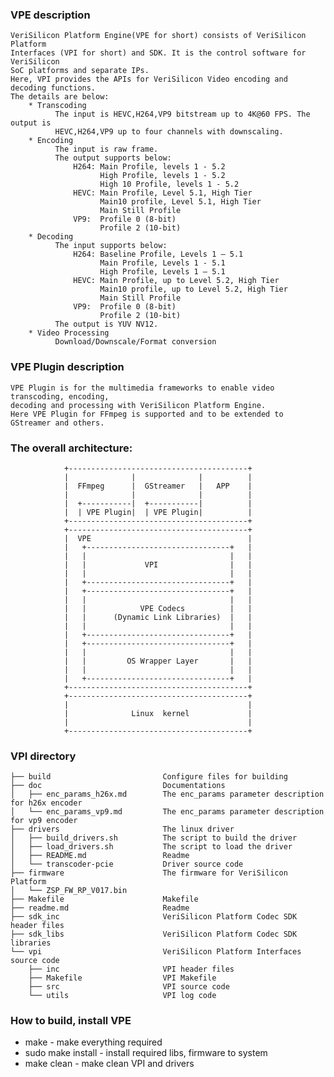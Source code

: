 ### VPE description
```
VeriSilicon Platform Engine(VPE for short) consists of VeriSilicon Platform
Interfaces (VPI for short) and SDK. It is the control software for VeriSilicon
SoC platforms and separate IPs.
Here, VPI provides the APIs for VeriSilicon Video encoding and decoding functions.
The details are below:
    * Transcoding
          The input is HEVC,H264,VP9 bitstream up to 4K@60 FPS. The output is
          HEVC,H264,VP9 up to four channels with downscaling.
    * Encoding
          The input is raw frame.
          The output supports below:
              H264: Main Profile, levels 1 - 5.2
                    High Profile, levels 1 - 5.2
                    High 10 Profile, levels 1 - 5.2
              HEVC: Main Profile, Level 5.1, High Tier
                    Main10 profile, Level 5.1, High Tier
                    Main Still Profile
              VP9:  Profile 0 (8-bit)
                    Profile 2 (10-bit)
    * Decoding
          The input supports below:
              H264: Baseline Profile, Levels 1 – 5.1
                    Main Profile, Levels 1 - 5.1
                    High Profile, Levels 1 – 5.1
              HEVC: Main Profile, up to Level 5.2, High Tier
                    Main10 profile, up to Level 5.2, High Tier
                    Main Still Profile
              VP9:  Profile 0 (8-bit)
                    Profile 2 (10-bit)
          The output is YUV NV12.
    * Video Processing
          Download/Downscale/Format conversion
```

### VPE Plugin description
```
VPE Plugin is for the multimedia frameworks to enable video transcoding, encoding,
decoding and processing with VeriSilicon Platform Engine.
Here VPE Plugin for FFmpeg is supported and to be extended to GStreamer and others.
```

### The overall architecture:
                +----------------------------------------+
                |              |              |          |
                |  FFmpeg      |  GStreamer   |   APP    |
                |              |              |          |
                |  +-----------|  +-----------|          |
                |  | VPE Plugin|  | VPE Plugin|          |
                +----------------------------------------+
                +----------------------------------------+
                |  VPE                                   |
                |   +--------------------------------+   |
                |   |                                |   |
                |   |             VPI                |   |
                |   |                                |   |
                |   +--------------------------------+   |
                |   +--------------------------------+   |
                |   |                                |   |
                |   |            VPE Codecs          |   |
                |   |      (Dynamic Link Libraries)  |   |
                |   |                                |   |
                |   +--------------------------------+   |
                |   +--------------------------------+   |
                |   |                                |   |
                |   |         OS Wrapper Layer       |   |
                |   |                                |   |
                |   +--------------------------------+   |
                +----------------------------------------+
                +----------------------------------------+
                |                                        |
                |              Linux  kernel             |
                |                                        |
                +----------------------------------------+

### VPI directory
```
├── build                         Configure files for building
├── doc                           Documentations
│   ├── enc_params_h26x.md        The enc_params parameter description for h26x encoder
│   └── enc_params_vp9.md         The enc_params parameter description for vp9 encoder
├── drivers                       The linux driver
│   ├── build_drivers.sh          The script to build the driver
│   ├── load_drivers.sh           The script to load the driver
│   ├── README.md                 Readme
│   └── transcoder-pcie           Driver source code
├── firmware                      The firmware for VeriSilicon Platform
│   └── ZSP_FW_RP_V017.bin
├── Makefile                      Makefile
├── readme.md                     Readme
├── sdk_inc                       VeriSilicon Platform Codec SDK header files
├── sdk_libs                      VeriSilicon Platform Codec SDK libraries
└── vpi                           VeriSilicon Platform Interfaces source code
    ├── inc                       VPI header files
    ├── Makefile                  VPI Makefile
    ├── src                       VPI source code
    └── utils                     VPI log code

```

### How to build, install VPE
 
* make                - make everything required
* sudo make install   - install required libs, firmware to system
* make clean          - make clean VPI and drivers
